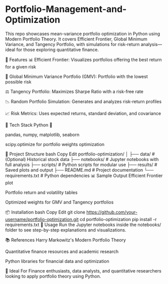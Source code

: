 # Portfolio-Management-and-Optimization
This repo showcases mean-variance portfolio optimization in Python using Modern Portfolio Theory. It covers Efficient Frontier, Global Minimum Variance, and Tangency Portfolio, with simulations for risk-return analysis—ideal for those exploring quantitative finance.

🚀 Features
📊 Efficient Frontier: Visualizes portfolios offering the best return for a given risk

🧮 Global Minimum Variance Portfolio (GMV): Portfolio with the lowest possible risk

⚖️ Tangency Portfolio: Maximizes Sharpe Ratio with a risk-free rate

📉 Random Portfolio Simulation: Generates and analyzes risk-return profiles

📈 Risk Metrics: Uses expected returns, standard deviation, and covariance

🧰 Tech Stack
Python 🐍

pandas, numpy, matplotlib, seaborn

scipy.optimize for portfolio weights optimization

📁 Project Structure
bash
Copy
Edit
portfolio-optimization/
│
├── data/                     # (Optional) Historical stock data
├── notebooks/                # Jupyter notebooks with full analysis
├── scripts/                  # Python scripts for modular use
├── results/                  # Saved plots and output
├── README.md                 # Project documentation
└── requirements.txt          # Python dependencies
📊 Sample Output
Efficient Frontier plot

Portfolio return and volatility tables

Optimized weights for GMV and Tangency portfolios

📦 Installation
bash
Copy
Edit
git clone https://github.com/your-username/portfolio-optimization.git
cd portfolio-optimization
pip install -r requirements.txt
📘 Usage
Run the Jupyter notebooks inside the notebooks/ folder to see step-by-step explanations and visualizations.

📚 References
Harry Markowitz's Modern Portfolio Theory

Quantitative finance resources and academic research

Python libraries for financial data and optimization

🧠 Ideal For
Finance enthusiasts, data analysts, and quantitative researchers looking to apply portfolio theory using Python.
